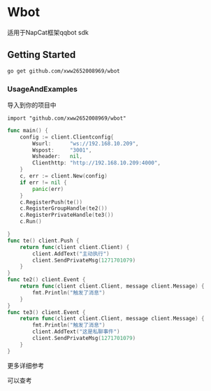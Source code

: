# Wbot

适用于NapCat框架qqbot sdk

## Getting Started

```bash
go get github.com/xww2652008969/wbot
```

### UsageAndExamples

导入到你的项目中

```
import "github.com/xww2652008969/wbot"
```

```go
func main() {
	config := client.Clientconfig{
		Wsurl:      "ws://192.168.10.209",
		Wspost:     "3001",
		Wsheader:   nil,
		Clienthttp: "http://192.168.10.209:4000",
	}
	c, err := client.New(config)
	if err != nil {
		panic(err)
	}
	c.RegisterPush(te())
	c.RegisterGroupHandle(te2())
	c.RegisterPrivateHandle(te3())
	c.Run()

}
func te() client.Push {
	return func(client client.Client) {
		client.AddText("主动执行")
		client.SendPrivateMsg(1271701079)
	}
}
func te2() client.Event {
	return func(client client.Client, message client.Message) {
		fmt.Println("触发了消息")
	}
}
func te3() client.Event {
	return func(client client.Client, message client.Message) {
		fmt.Println("触发了消息")
		client.AddText("这是私聊事件")
		client.SendPrivateMsg(1271701079)
	}
}
```

更多详细参考

可以查考

[api]: https://apifox.com/apidoc/shared-c3bab595-b4a3-429b-a873-cbbe6b9a1f6a/5430207m0

